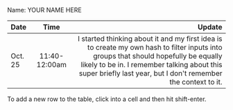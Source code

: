 Name: YOUR NAME HERE

| Date    |     Time      |                                                                                                                                                                                                                                                Update |
|:--------|:-------------:|------------------------------------------------------------------------------------------------------------------------------------------------------------------------------------------------------------------------------------------------------:|
| Oct. 25 | 11:40-12:00am |  I started thinking about it and my first idea is to create my own hash to filter inputs into groups that should hopefully be equally likely to be in. I remember talking about this super briefly last year, but I don't remember the context to it. |


To add a new row to the table, click into a cell and then hit shift-enter.